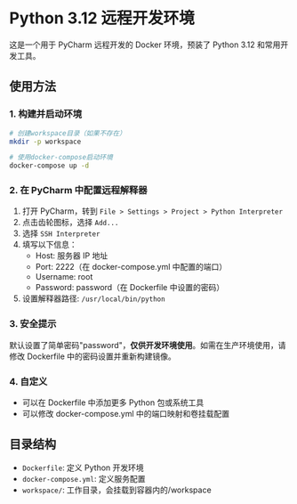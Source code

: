 # Python 3.12 远程开发环境

这是一个用于 PyCharm 远程开发的 Docker 环境，预装了 Python 3.12 和常用开发工具。

## 使用方法

### 1. 构建并启动环境

```bash
# 创建workspace目录（如果不存在）
mkdir -p workspace

# 使用docker-compose启动环境
docker-compose up -d
```

### 2. 在 PyCharm 中配置远程解释器

1. 打开 PyCharm，转到 `File > Settings > Project > Python Interpreter`
2. 点击齿轮图标，选择 `Add...`
3. 选择 `SSH Interpreter`
4. 填写以下信息：
   - Host: 服务器 IP 地址
   - Port: 2222（在 docker-compose.yml 中配置的端口）
   - Username: root
   - Password: password（在 Dockerfile 中设置的密码）
5. 设置解释器路径: `/usr/local/bin/python`

### 3. 安全提示

默认设置了简单密码"password"，**仅供开发环境使用**。如需在生产环境使用，请修改 Dockerfile 中的密码设置并重新构建镜像。

### 4. 自定义

- 可以在 Dockerfile 中添加更多 Python 包或系统工具
- 可以修改 docker-compose.yml 中的端口映射和卷挂载配置

## 目录结构

- `Dockerfile`: 定义 Python 开发环境
- `docker-compose.yml`: 定义服务配置
- `workspace/`: 工作目录，会挂载到容器内的/workspace
